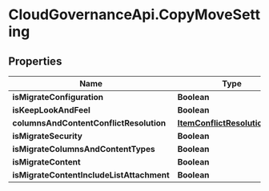 # CloudGovernanceApi.CopyMoveSetting

## Properties

Name | Type | Description | Notes
------------ | ------------- | ------------- | -------------
**isMigrateConfiguration** | **Boolean** |  | [optional] 
**isKeepLookAndFeel** | **Boolean** |  | [optional] 
**columnsAndContentConflictResolution** | [**ItemConflictResolutionType**](ItemConflictResolutionType.md) |  | [optional] 
**isMigrateSecurity** | **Boolean** |  | [optional] 
**isMigrateColumnsAndContentTypes** | **Boolean** |  | [optional] 
**isMigrateContent** | **Boolean** |  | [optional] 
**isMigrateContentIncludeListAttachment** | **Boolean** |  | [optional] 


